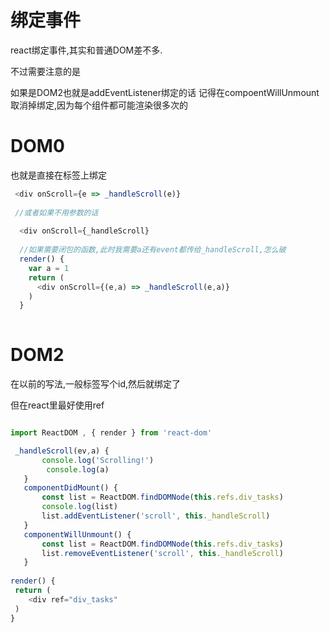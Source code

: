 # 绑定事件

react绑定事件,其实和普通DOM差不多.

不过需要注意的是

如果是DOM2也就是addEventListener绑定的话 记得在compoentWillUnmount取消掉绑定,因为每个组件都可能渲染很多次的

# DOM0

也就是直接在标签上绑定

```javascript
 <div onScroll={e => _handleScroll(e)} 
 
 //或者如果不用参数的话
 
  <div onScroll={_handleScroll} 
  
  //如果需要闭包的函数,此时我需要a还有event都传给_handleScroll,怎么破
  render() {
    var a = 1
    return (
      <div onScroll={(e,a) => _handleScroll(e,a)} 
    )
  }
  
 ```
 
 # DOM2
 
 在以前的写法,一般标签写个id,然后就绑定了
 
 但在react里最好使用ref
 
 ```javascript
 
 import ReactDOM , { render } from 'react-dom'
 
  _handleScroll(ev,a) {
        console.log('Scrolling!')
         console.log(a)
    }
    componentDidMount() {
        const list = ReactDOM.findDOMNode(this.refs.div_tasks)
        console.log(list)
        list.addEventListener('scroll', this._handleScroll)
    }
    componentWillUnmount() {
        const list = ReactDOM.findDOMNode(this.refs.div_tasks)
        list.removeEventListener('scroll', this._handleScroll)
    }
    
render() {
  return (
     <div ref="div_tasks"
  )
} 

 ```
 